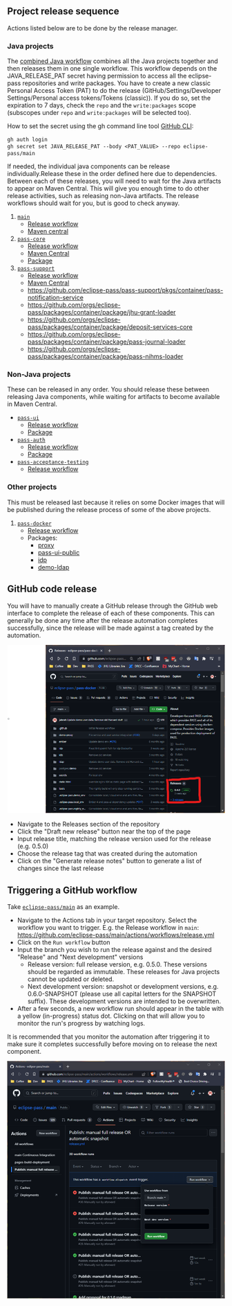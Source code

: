 ## Project release sequence

Actions listed below are to be done by the release manager.

### Java projects
The [combined Java workflow](https://github.com/eclipse-pass/main/actions/workflows/pass-java-release.yml) combines all the Java projects together and then releases them in one single workflow.
This workflow depends on the JAVA_RELEASE_PAT secret having permission to access all the eclipse-pass repositories and write packages.
You have to create a new classic Personal Access Token (PAT) to do the release (GitHub/Settings/Developer Settings/Personal access tokens/Tokens (classic)).
If you do so, set the expiration to 7 days, check the `repo` and the `write:packages` scope (subscopes under `repo`
and `write:packages` will be selected too).

How to set the secret using the gh command line tool [GitHub CLI](https://cli.github.com/):
```
gh auth login
gh secret set JAVA_RELEASE_PAT --body <PAT_VALUE> --repo eclipse-pass/main
```

If needed, the individual java components can be release individually.Release these in the order defined here due to 
dependencies. Between each of these releases, you will need to wait for the Java artifacts to appear on Maven Central. 
This will give you enough time to do other release activities, such as releasing non-Java artifacts. The release 
workflows should wait for you, but is good to check anyway.

1. [`main`](https://github.com/eclipse-pass/main)
   * [Release workflow](https://github.com/eclipse-pass/main/actions/workflows/release.yml)
   * [Maven central](https://central.sonatype.com/artifact/org.eclipse.pass/eclipse-pass-parent)
2. [`pass-core`](https://github.com/eclipse-pass/pass-core)
   * [Release workflow](https://github.com/eclipse-pass/pass-core/actions/workflows/release.yml)
   * [Maven Central](https://central.sonatype.com/artifact/org.eclipse.pass/pass-core-main/0.4.0)
   * [Package](https://github.com/eclipse-pass/pass-core/pkgs/container/pass-core-main)
3. [`pass-support`](https://github.com/eclipse-pass/pass-support)
   * [Release workflow](https://github.com/eclipse-pass/pass-support/actions/workflows/release.yml)
   * [Maven Central](https://central.sonatype.com/artifact/org.eclipse.pass/pass-support)
   * https://github.com/eclipse-pass/pass-support/pkgs/container/pass-notification-service
   * https://github.com/orgs/eclipse-pass/packages/container/package/jhu-grant-loader
   * https://github.com/orgs/eclipse-pass/packages/container/package/deposit-services-core
   * https://github.com/orgs/eclipse-pass/packages/container/package/pass-journal-loader
   * https://github.com/orgs/eclipse-pass/packages/container/package/pass-nihms-loader


### Non-Java projects
These can be released in any order. You should release these between releasing Java components, while waiting for artifacts to become available in Maven Central.

* [`pass-ui`](https://github.com/eclipse-pass/pass-ui)
  * [Release workflow](https://github.com/eclipse-pass/pass-ui/actions/workflows/release.yml)
  * [Package](https://github.com/eclipse-pass/pass-ui/pkgs/container/pass-ui)
* [`pass-auth`](https://github.com/eclipse-pass/pass-auth)
  * [Release workflow](https://github.com/eclipse-pass/pass-auth/actions/workflows/release.yml)
  * [Package](https://github.com/eclipse-pass/pass-auth/pkgs/container/pass-auth)
* [`pass-acceptance-testing`](https://github.com/eclipse-pass/pass-acceptance-testing)
  * [Release workflow](https://github.com/eclipse-pass/pass-acceptance-testing/actions/workflows/release.yml)

### Other projects
This must be released last because it relies on some Docker images that will be published during the release process of some of the above projects.

1. [`pass-docker`](https://github.com/eclipse-pass/pass-docker)
   * [Release workflow](https://github.com/eclipse-pass/pass-docker/actions/workflows/release.yml)
   * Packages:
      * [proxy](https://github.com/orgs/eclipse-pass/packages/container/package/proxy)
      * [pass-ui-public](https://github.com/orgs/eclipse-pass/packages/container/package/pass-ui-public)
      * [idp](https://github.com/orgs/eclipse-pass/packages/container/package/idp)
      * [demo-ldap](https://github.com/orgs/eclipse-pass/packages/container/package/demo-ldap)

## GitHub code release

You will have to manually create a GitHub release through the GitHub web interface to complete the release of each of these components. This can generally be done any time after the release automation completes successfully, since the release will be made against a tag created by the automation.

![Code release section](/docs/assets/github/releases/code-release-section.png)

* Navigate to the Releases section of the repository
* Click the "Draft new release" button near the top of the page
* Input release title, matching the release version used for the release (e.g. 0.5.0)
* Choose the release tag that was created during the automation
* Click on the "Generate release notes" button to generate a list of changes since the last release

## Triggering a GitHub workflow

Take [`eclipse-pass/main`](https://github.com/eclipse-pass/main) as an example.

* Navigate to the Actions tab in your target repository. Select the workflow you want to trigger. E.g. the Release workflow in `main`: https://github.com/eclipse-pass/main/actions/workflows/release.yml
* Click on the `Run workflow` button
* Input the branch you wish to run the release against and the desired "Release" and "Next development" versions
  * Release version: full release version, e.g. 0.5.0. These versions should be regarded as immutable. These releases for Java projects cannot be updated or deleted.
  * Next development version: snapshot or development versions, e.g. 0.6.0-SNAPSHOT (please use all capital letters for the SNAPSHOT suffix). These development versions are intended to be overwritten.
* After a few seconds, a new workflow run should appear in the table with a yellow (in-progress) status dot. Clicking on that will allow you to monitor the run's progress by watching logs.

It is recommended that you monitor the automation after triggering it to make sure it completes successfully before moving on to release the next component.

![Release page screenshot](/docs/assets/github/releases/main-release-page.png)
